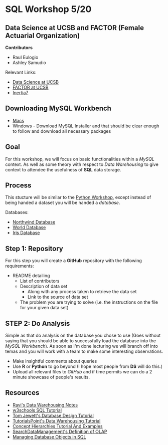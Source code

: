 # SQL Workshop 5/20
## Data Science at UCSB and FACTOR (Female Actuarial Organization)

**Contributors**
+ Raul Eulogio
+ Ashley Samudio

Relevant Links:
+ [Data Science at UCSB](http://datascience.pstat.ucsb.edu/)
+ [FACTOR at UCSB](http://factor.webs.com/)
+ [Inertia7](https://www.inertia7.com/)

## Downloading MySQL Workbench
+ [Macs](https://github.com/raviolli77/SQL_Workshop/blob/master/downloadMySQLServer.md)
+ Windows - Download MySQL Installer and that should be clear enough to follow and download all necessary packages

## **Goal** 
For this workshop, we will focus on basic functionalities within a *MySQL* context. As well as some theory with respect to *Data Warehousing* to give context to attendee the usefulness of **SQL** data storage. 


## **Process**
This stucture will be similar to the [Python Workshop](https://github.com/UCSB-dataScience-ProjectGroup/Python_Workshop), except instead of being handed a dataset you will be handed a *database*. 

Databases:
+ [Northwind Database](https://github.com/dalers/mywind)
+ [World Database](https://dev.mysql.com/doc/index-other.html)
+ [Iris Database](https://github.com/raviolli77/SQL_Workshop/tree/master/data/iris)

## **Step 1: Repository**

For this step you will create a **GitHub** repository with the following requirements:
+ README detailing
	+ List of contributors
	+ Description of data set 
		+ Along with any process taken to retrieve the data set
		+ Link to the source of data set 
	+ The problem you are trying to solve (i.e. the instructions on the file for your given data set)

## **STEP 2: Do Analysis**
Simple as that do analysis on the database you chose to use (Goes without saying that you should be able to successfully load the database into the *MySQL Workbench*). 
As soon as I'm done lecturing we will branch off into temas and you will work with a team 
to make some interesting observations. 
+ Make insightful comments about queries
+ Use **R** or **Python** to go beyond (I hope most people from **DS** will do this.)
+ Upload all relevant files to *GitHub* and if time permits we can do a 2 minute showcase of people's results. 	

## Resources
+ [Ravi's Data Warehousing Notes](https://github.com/raviolli77/understandIngRelationalDatabases)
+ [w3schools SQL Tutorial](https://www.w3schools.com/SQL/deFault.asp)
+ [Tom Jewett's Database Design Tutorial](http://www.tomjewett.com/dbdesign/dbdesign.php)
+ [TutorialsPoint's Data Warehousing Tutorial](https://www.tutorialspoint.com/dwh/dwh_olap.htm)
+ [Concept Hierarchies Tutorial And Examples](http://athena.ecs.csus.edu/~olap/olap/OLAPoperations.php)
+ [SearchDataManagement's Definition of OLAP](http://searchdatamanagement.techtarget.com/definition/OLAP)
+ [Managing Database Objects in SQL](http://www.informit.com/articles/article.aspx?p=1216889&seqNum=2)
